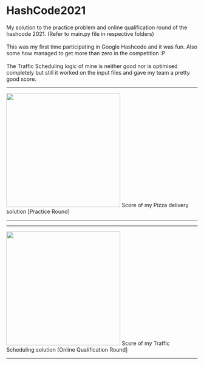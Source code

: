 # HashCode2021

My solution to the practice problem and online qualification round of the hashcode 2021.
(Refer to main.py file in respective folders)<br> <br>
This was my first time participating in Google Hashcode and it was fun. Also some how managed to get more than zero in the competition :P <br> <br>
The Traffic Scheduling logic of mine is neither  good nor is optimised completely but still it worked on the input files and gave my team a pretty good score.

<hr>
<img src="https://user-images.githubusercontent.com/62696039/109314030-d9c16d00-786e-11eb-9d31-5b26527e06c1.png" height="300"/>
Score of my Pizza delivery solution [Practice Round]
<hr>


<hr>
<img src="https://user-images.githubusercontent.com/62696039/109314334-34f35f80-786f-11eb-9e08-79f5181e1b54.png" height="300"/>
Score of my Traffic Scheduling solution [Online Qualification Round]
<hr>
